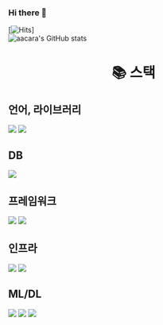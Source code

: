 ### Hi there 👋

<!--
**aacara/aacara** is a ✨ _special_ ✨ repository because its `README.md` (this file) appears on your GitHub profile.

Here are some ideas to get you started:

- 🔭 I’m currently working on ...
- 🌱 I’m currently learning ...
- 👯 I’m looking to collaborate on ...
- 🤔 I’m looking for help with ...
- 💬 Ask me about ...
- 📫 How to reach me: ...
- 😄 Pronouns: ...
- ⚡ Fun fact: ...
-->
[![Hits](https://hits.seeyoufarm.com/api/count/incr/badge.svg?url=https%3A%2F%2Fgithub.com%2Faacara&count_bg=%2379C83D&title_bg=%23555555&icon=&icon_color=%23E7E7E7&title=hits&edge_flat=false)]
<br>
![aacara's GitHub stats](https://github-readme-stats.vercel.app/api?username=aacara&show_icons=true&theme=radical)
<br>
          
<div align=center><h1>📚 스택</h1></div>
<div align=left> 
<h2>언어, 라이브러리</h2>
  <img src="https://img.shields.io/badge/java-007396?style=for-the-badge&logo=java&logoColor=white"> 
  <img src="https://img.shields.io/badge/python-3776AB?style=for-the-badge&logo=python&logoColor=white"> 
  <br>
<h2>DB</h2>
  <img src="https://img.shields.io/badge/mysql-4479A1?style=for-the-badge&logo=mysql&logoColor=white"> 
<h2>프레임워크</h2>
  <img src="https://img.shields.io/badge/spring-6DB33F?style=for-the-badge&logo=spring&logoColor=white"> 
  <img src="https://img.shields.io/badge/Spring Boot-6DB33F?style=for-the-badge&logo=spring boot&logoColor=white"> 
  <br>
<h2>인프라</h2>
  <img src="https://img.shields.io/badge/linux-FCC624?style=for-the-badge&logo=linux&logoColor=black"> 
  <img src="https://img.shields.io/badge/aws-232F3E?style=for-the-badge&logo=amazonwebservices&logoColor=white"> 
<h2>ML/DL</h2>
    <img src="https://img.shields.io/badge/Keras-%23D00000.svg?style=for-the-badge&logo=Keras&logoColor=white">
  <img src="https://img.shields.io/badge/TensorFlow-%23FF6F00.svg?style=for-the-badge&logo=TensorFlow&logoColor=white">
  <img src="https://img.shields.io/badge/PyTorch-%23EE4C2C.svg?style=for-the-badge&logo=PyTorch&logoColor=white">
</div>
